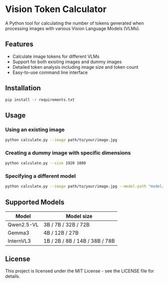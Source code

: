 # Vision Token Calculator

A Python tool for calculating the number of tokens generated when processing images with various Vision Language Models (VLMs).

## Features

- Calculate image tokens for different VLMs
- Support for both existing images and dummy images
- Detailed token analysis including image size and token count
- Easy-to-use command line interface

## Installation

```bash
pip install -r requirements.txt
```

## Usage

### Using an existing image

```bash
python calculate.py --image path/to/your/image.jpg
```

### Creating a dummy image with specific dimensions

```bash
python calculate.py --size 1920 1080
```

### Specifying a different model

```bash
python calculate.py --image path/to/your/image.jpg --model-path "model/path"
```

## Supported Models

| Model | Model size |
|------------|------------|
| Qwen2.5-VL | 3B / 7B / 32B / 72B |
| Gemma3 | 4B / 12B / 27B |
| InternVL3 | 1B / 2B / 8B / 14B / 38B / 78B |


## License

This project is licensed under the MIT License - see the LICENSE file for details. 